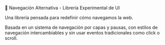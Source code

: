 🧭 Navegación Alternativa - Librería Experimental de UI

Una librería pensada para redefinir cómo navegamos la web.

Basada en un sistema de navegación por capas y pausas, con estilos de navegación intercambiables y sin usar eventos tradicionales como click o scroll.